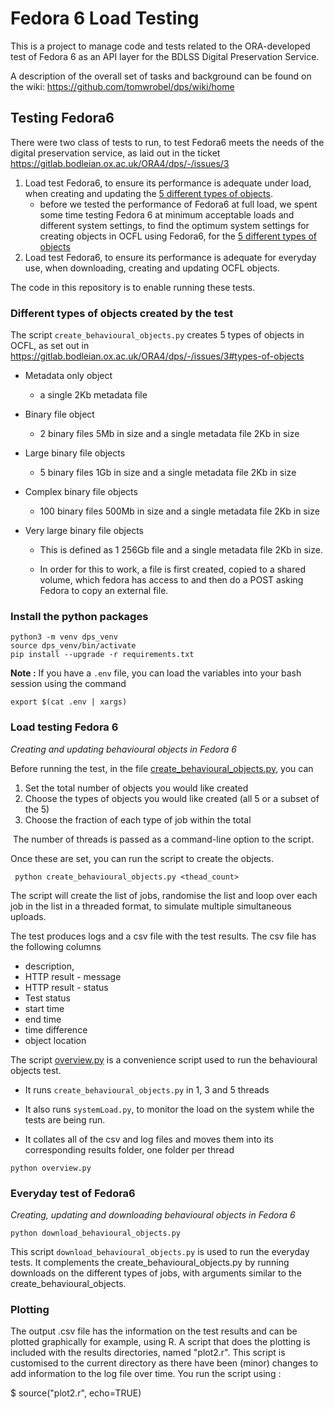 # Fedora 6 Load Testing

This is a project to manage code and tests related to the ORA-developed test of Fedora 6 as an API layer for the BDLSS Digital Preservation Service.

A description of the overall set of tasks and background can be found on the wiki: https://github.com/tomwrobel/dps/wiki/home

## Testing Fedora6

There were two class of tests to run, to test Fedora6 meets the needs of the digital preservation service, as laid out in the ticket https://gitlab.bodleian.ox.ac.uk/ORA4/dps/-/issues/3

1. Load test Fedora6, to ensure its performance is adequate under load, when creating and updating the  [5 different types of objects](https://gitlab.bodleian.ox.ac.uk/ORA4/dps/-/issues/3#types-of-objects).
   * before we tested the performance of Fedora6 at full load, we spent some time testing Fedora 6 at minimum acceptable loads and different system settings, to find the optimum system settings for creating objects in OCFL using Fedora6, for the [5 different types of objects](https://gitlab.bodleian.ox.ac.uk/ORA4/dps/-/issues/3#types-of-objects)
2. Load test Fedora6, to ensure its performance is adequate for everyday use, when downloading, creating and updating OCFL objects.

The code in this repository is to enable running these tests.

### Different types of objects created by the test

The script `create_behavioural_objects.py` creates 5 types of objects in OCFL, as set out in https://gitlab.bodleian.ox.ac.uk/ORA4/dps/-/issues/3#types-of-objects

- Metadata only object

  - a single 2Kb metadata file
- Binary file object

  - 2 binary files 5Mb in size and a single metadata file 2Kb in size
- Large binary file objects

  - 5 binary files 1Gb in size and a single metadata file 2Kb in size
- Complex binary file objects

  - 100 binary files 500Mb in size and a single metadata file 2Kb in size
- Very large binary file objects

  - This is defined as 1 256Gb file and a single metadata file 2Kb in size.

  - In order for this to work, a file is first created, copied to a shared volume, which fedora has access to and then do a POST asking Fedora to copy an external file.

### Install the python packages
```
python3 -m venv dps_venv
source dps_venv/bin/activate
pip install --upgrade -r requirements.txt
```

**Note :** If you have a `.env` file, you can load the variables into your bash session using the command

```
export $(cat .env | xargs)
```

### Load testing Fedora 6

*Creating and updating behavioural objects in Fedora 6*

Before running the test, in the file [create_behavioural_objects.py](https://gitlab.bodleian.ox.ac.uk/ORA4/dps/-/blob/feature/behavioural_check/create_behavioural_objects.py), you can

1. Set the total number of objects you would like created
2. Choose the types of objects you would like created (all 5 or a subset of the 5)
3. Choose the fraction of each type of job within the total

​	The number of threads is passed as a command-line option to the script.

Once these are set, you can run the script to create the objects. 

` python create_behavioural_objects.py <thead_count>`


The script will create the list of jobs, randomise the list and loop over each job in the list in a threaded format, to simulate multiple simultaneous uploads.

The test produces logs and a csv file with the test results. The csv file has the following columns

* description, 
* HTTP result - message
* HTTP result - status
* Test status
* start time
* end time
* time difference
* object location

The script [overview.py](https://gitlab.bodleian.ox.ac.uk/ORA4/dps/-/blob/feature/behavioural_check/overview.py) is a convenience script used to run the behavioural objects test. 

* It runs `create_behavioural_objects.py` in 1, 3 and 5 threads
* It also runs `systemLoad.py`, to monitor the load on the system while the tests are being run.

* It collates all of the csv and log files and moves them into its corresponding results folder, one folder per thread

`python overview.py`

### Everyday test of Fedora6

*Creating, updating and downloading behavioural objects in Fedora 6*

```
python download_behavioural_objects.py
```

This script `download_behavioural_objects.py` is used to run the everyday tests. It complements the create_behavioural_objects.py by running downloads on the different types of jobs, with arguments similar to the create_behavioural_objects.

### Plotting
The output .csv file has the information on the test results and can be plotted graphically for example, using R. A script that does the plotting is included with the results directories, named "plot2.r". This script is customised to the current directory as there have been (minor) changes to add information to the log file over time. You run the script using :

 $ source("plot2.r", echo=TRUE)





